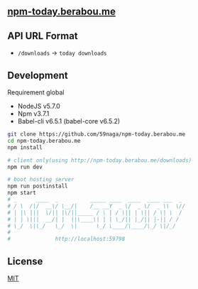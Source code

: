[npm-today.berabou.me](http://npm-today.berabou.me/)
---

API URL Format
---
* `/downloads` -> `today downloads`

Development
---

Requirement global
* NodeJS v5.7.0
* Npm v3.7.1
* Babel-cli v6.5.1 (babel-core v6.5.2)

```bash
git clone https://github.com/59naga/npm-today.berabou.me
cd npm-today.berabou.me
npm install

# client only(using http://npm-today.berabou.me/downloads)
npm run dev

# boot hosting server
npm run postinstall
npm start
# _      ____  _          _____ ____  ____  ____ ___  _
# / \  /|/  __\/ \__/|    /__ __Y  _ \/  _ \/  _ \\  \//
# | |\ |||  \/|| |\/||_____ / \ | / \|| | \|| / \| \  /
# | | \|||  __/| |  ||\____\| | | \_/|| |_/|| |-|| / /
# \_/  \|\_/   \_/  \|      \_/ \____/\____/\_/ \|/_/
#
#              http://localhost:59798

```

License
---
[MIT](http://59naga.mit-license.org/)
